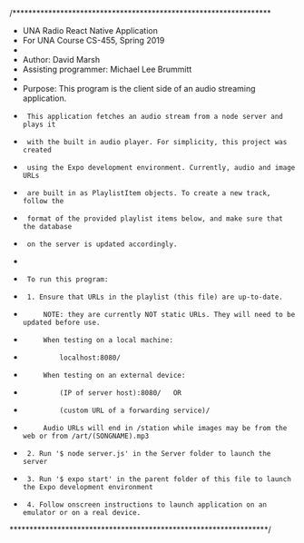 /*****************************************************************
 * UNA Radio React Native Application
 * For UNA Course CS-455, Spring 2019
 * 
 * Author: David Marsh
 * Assisting programmer: Michael Lee Brummitt
 * 
 * Purpose: This program is the client side of an audio streaming application.
 * 		This application fetches an audio stream from a node server and plays it
 * 		with the built in audio player. For simplicity, this project was created
 * 		using the Expo development environment. Currently, audio and image URLs
 * 		are built in as PlaylistItem objects. To create a new track, follow the
 * 		format of the provided playlist items below, and make sure that the database
 * 		on the server is updated accordingly. 
 * 
 * 		To run this program:
 * 		1. Ensure that URLs in the playlist (this file) are up-to-date.
 * 			NOTE: they are currently NOT static URLs. They will need to be updated before use.
 * 			When testing on a local machine:
 * 				localhost:8080/
 * 			When testing on an external device:
 * 				(IP of server host):8080/   OR
 * 				(custom URL of a forwarding service)/
 * 			Audio URLs will end in /station while images may be from the web or from /art/(SONGNAME).mp3
 * 		2. Run '$ node server.js' in the Server folder to launch the server
 * 		3. Run '$ expo start' in the parent folder of this file to launch the Expo development environment
 * 		4. Follow onscreen instructions to launch application on an emulator or on a real device. 
 *****************************************************************/
